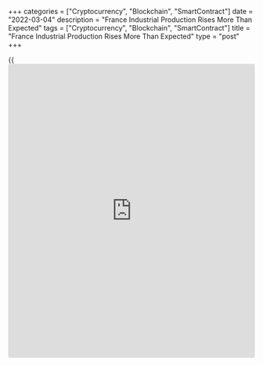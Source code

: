 +++
categories = ["Cryptocurrency", "Blockchain", "SmartContract"]
date = "2022-03-04"
description = "France Industrial Production Rises More Than Expected"
tags = ["Cryptocurrency", "Blockchain", "SmartContract"]
title = "France Industrial Production Rises More Than Expected"
type = "post"
+++

{{<iframe id="large-banner" src="https://www.bounty.group/#slide=20.0" width="100%" height="600" scrolling="no" style="border: 0px solid rgb(216, 221, 230); border-radius: 3px;">}}

France industrial output grew more than expected in January, figures
from the statistical office Insee showed on Friday.

Industrial output rose 1.6 percent month-on-month, in contrast to the
0.1 percent fall in December. This was the first increase in three
months and exceeded the expected rate of 0.5 percent.

At the same time, growth in manufacturing output accelerated to 1.8
percent from 0.2 percent a month ago.  
  
The improvement in the manufacturing sector was driven by the 4.7
percent increase in refined petroleum products production and a 4.3
percent rise in 'other manufacturing'. On the other hand, manufacture of
transport equipment decreased 5.1 percent.

Compared to February 2020, the last month before the first general
lockdown, output in the manufacturing industry was down 4.6 percent and
by 3.9 percent in the whole industry.

For comments and feedback [contact](https://www.playgroundfx.com/contact/): editorial@rtt[news](https://www.letsplayfx.com/blog/forex-news-website/).com

[Economic News][1]

 **What parts of the world are seeing the best (and worst) economic
performances lately? Click[here][2] to check out our [Econ Scorecard][2]
and find out! See up-to-the-moment [ranking](https://www.playgroundfx.com/blog/crypto-exchange-ranking/)s for the best and worst
performers in [GDP][3], [unemployment rate][4], [inflation][5] and much
more.**

   1. www.rtt[news](https://www.letsplayfx.com/blog/forex-news-website/).com/Content/EconomicNews.aspx
   2. www.rtt[news](https://www.letsplayfx.com/blog/forex-news-website/).com/economic-scorecard/world-rank/industrial-production/highest-performance.aspx
   3. www.rtt[news](https://www.letsplayfx.com/blog/forex-news-website/).com/economic-scorecard/world-rank/GDP/highest-performance.aspx
   4. www.rtt[news](https://www.letsplayfx.com/blog/forex-news-website/).com/economic-scorecard/world-rank/unemployment-rate/lowest-performance.aspx
   5. www.rtt[news](https://www.letsplayfx.com/blog/forex-news-website/).com/economic-scorecard/world-rank/CPI/highest-performance.aspx